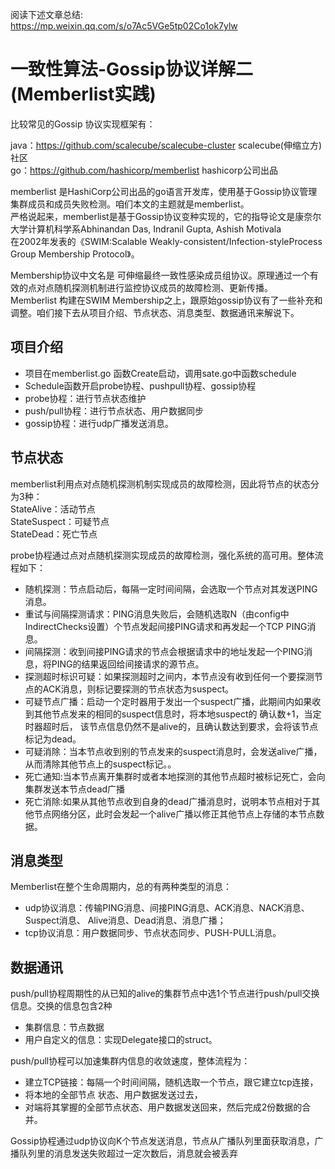 
阅读下述文章总结:  
https://mp.weixin.qq.com/s/o7Ac5VGe5tp02Co1ok7ylw  

# 一致性算法-Gossip协议详解二(Memberlist实践)

比较常见的Gossip 协议实现框架有：  

java：https://github.com/scalecube/scalecube-cluster scalecube(伸缩立方)社区  
go：https://github.com/hashicorp/memberlist  hashicorp公司出品  

memberlist 是HashiCorp公司出品的go语言开发库，使用基于Gossip协议管理集群成员和成员失败检测。咱们本文的主题就是memberlist。  
严格说起来，memberlist是基于Gossip协议变种实现的，它的指导论文是康奈尔大学计算机科学系Abhinandan Das, Indranil Gupta, Ashish Motivala  
在2002年发表的《SWIM:Scalable Weakly-consistent/Infection-styleProcess Group Membership Protocol》。  

Membership协议中文名是 可伸缩最终一致性感染成员组协议。原理通过一个有效的点对点随机探测机制进行监控协议成员的故障检测、更新传播。  
Memberlist 构建在SWIM Membership之上，跟原始gossip协议有了一些补充和调整。咱们接下去从项目介绍、节点状态、消息类型、数据通讯来解说下。  



## 项目介绍
* 项目在memberlist.go 函数Create启动，调用sate.go中函数schedule
* Schedule函数开启probe协程、pushpull协程、gossip协程
* probe协程：进行节点状态维护
* push/pull协程：进行节点状态、用户数据同步
* gossip协程：进行udp广播发送消息。


## 节点状态
memberlist利用点对点随机探测机制实现成员的故障检测，因此将节点的状态分为3种：  
StateAlive：活动节点  
StateSuspect：可疑节点  
StateDead：死亡节点  

probe协程通过点对点随机探测实现成员的故障检测，强化系统的高可用。整体流程如下：  

* 随机探测：节点启动后，每隔一定时间间隔，会选取一个节点对其发送PING消息。
* 重试与间隔探测请求：PING消息失败后，会随机选取N（由config中IndirectChecks设置）个节点发起间接PING请求和再发起一个TCP PING消息。
* 间隔探测：收到间接PING请求的节点会根据请求中的地址发起一个PING消息，将PING的结果返回给间接请求的源节点。
* 探测超时标识可疑：如果探测超时之间内，本节点没有收到任何一个要探测节点的ACK消息，则标记要探测的节点状态为suspect。
* 可疑节点广播：启动一个定时器用于发出一个suspect广播，此期间内如果收到其他节点发来的相同的suspect信息时，将本地suspect的 确认数+1，当定时器超时后，
该节点信息仍然不是alive的，且确认数达到要求，会将该节点标记为dead。
* 可疑消除：当本节点收到别的节点发来的suspect消息时，会发送alive广播，从而清除其他节点上的suspect标记。。
* 死亡通知:当本节点离开集群时或者本地探测的其他节点超时被标记死亡，会向集群发送本节点dead广播
* 死亡消除:如果从其他节点收到自身的dead广播消息时，说明本节点相对于其他节点网络分区，此时会发起一个alive广播以修正其他节点上存储的本节点数据。


## 消息类型
Memberlist在整个生命周期内，总的有两种类型的消息：  
* udp协议消息：传输PING消息、间接PING消息、ACK消息、NACK消息、Suspect消息、 Alive消息、Dead消息、消息广播；
* tcp协议消息：用户数据同步、节点状态同步、PUSH-PULL消息。

## 数据通讯
push/pull协程周期性的从已知的alive的集群节点中选1个节点进行push/pull交换信息。交换的信息包含2种  
* 集群信息：节点数据  
* 用户自定义的信息：实现Delegate接口的struct。

push/pull协程可以加速集群内信息的收敛速度，整体流程为： 
* 建立TCP链接：每隔一个时间间隔，随机选取一个节点，跟它建立tcp连接，
* 将本地的全部节点 状态、用户数据发送过去，
* 对端将其掌握的全部节点状态、用户数据发送回来，然后完成2份数据的合并。

Gossip协程通过udp协议向K个节点发送消息，节点从广播队列里面获取消息，广播队列里的消息发送失败超过一定次数后，消息就会被丢弃  
